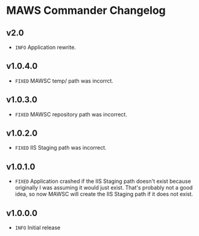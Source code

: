 # MAWS Commander Changelog

## v2.0
* `INFO` Application rewrite.

## v1.0.4.0
* `FIXED` MAWSC temp/ path was incorrct.

## v1.0.3.0
* `FIXED` MAWSC repository path was incorrect.

## v1.0.2.0
* `FIXED` IIS Staging path was incorrect.

## v1.0.1.0
* `FIXED` Application crashed if the IIS Staging path doesn't exist because originally I was assuming it would just exist. That's probably not a good idea, so now MAWSC will create the IIS Staging path if it does not exist.

## v1.0.0.0
* `INFO` Initial release
